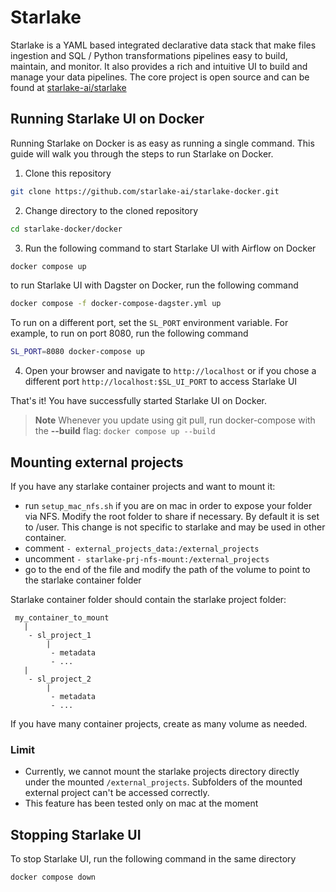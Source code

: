 # Starlake

Starlake is a YAML based integrated declarative data stack that make files ingestion and SQL / Python transformations pipelines easy to build, maintain, and monitor.
It also provides a rich and intuitive UI to build and manage your data pipelines.
The core project is open source and can be found at [starlake-ai/starlake](https://github.com/starlake-ai/starlake)

## Running Starlake UI on Docker

Running Starlake on Docker is as easy as running a single command.
This guide will walk you through the steps to run Starlake on Docker.

1. Clone this repository
```bash
git clone https://github.com/starlake-ai/starlake-docker.git
```

2. Change directory to the cloned repository
```bash
cd starlake-docker/docker
```

3. Run the following command to start Starlake UI with Airflow on Docker
```bash
docker compose up
```

to run Starlake UI with Dagster on Docker, run the following command
```bash
docker compose -f docker-compose-dagster.yml up
```


To run on a different port, set the `SL_PORT` environment variable. For example, to run on port 8080, run the following command
```bash
SL_PORT=8080 docker-compose up
```

4. Open your browser and navigate to `http://localhost` or if you chose a different port `http://localhost:$SL_UI_PORT` to access Starlake UI

That's it! You have successfully started Starlake UI on Docker.

> **Note**
> Whenever you update using git pull, run docker-compose with the __--build__ flag:
> ``` docker compose up --build ```

## Mounting external projects

If you have any starlake container projects and want to mount it:
- run `setup_mac_nfs.sh` if you are on mac in order to expose your folder via NFS.
  Modify the root folder to share if necessary. By default it is set to /user.
  This change is not specific to starlake and may be used in other container.
- comment `- external_projects_data:/external_projects`
- uncomment `- starlake-prj-nfs-mount:/external_projects`
- go to the end of the file and modify the path of the volume to point to the starlake container folder

Starlake container folder should contain the starlake project folder:

```
 my_container_to_mount
   |
    - sl_project_1
        |
         - metadata
         - ...
   |
    - sl_project_2
        |
         - metadata
         - ...
```

If you have many container projects, create as many volume as needed.

### Limit

- Currently, we cannot mount the starlake projects directory directly under the mounted `/external_projects`. Subfolders of the mounted external project can't be accessed correctly.
- This feature has been tested only on mac at the moment


## Stopping Starlake UI
To stop Starlake UI, run the following command in the same directory
```bash
docker compose down
```





